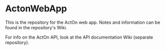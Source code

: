 ActonWebApp
===========

This is the repository for the ActOn web app. Notes and information can be found in the repository's Wiki.

For info on the ActOn API, look at the API documentation Wiki (separate repository).
